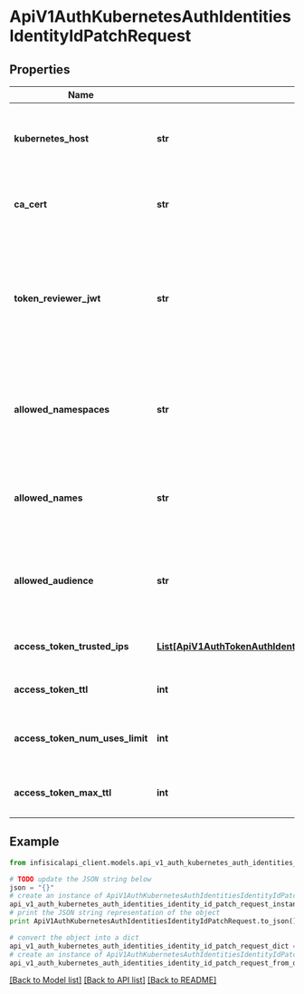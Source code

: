 # ApiV1AuthKubernetesAuthIdentitiesIdentityIdPatchRequest


## Properties
Name | Type | Description | Notes
------------ | ------------- | ------------- | -------------
**kubernetes_host** | **str** | The new host string, host:port pair, or URL to the base of the Kubernetes API server. | [optional] 
**ca_cert** | **str** | The new PEM-encoded CA cert for the Kubernetes API server. | [optional] 
**token_reviewer_jwt** | **str** | The new long-lived service account JWT token for Infisical to access the TokenReview API to validate other service account JWT tokens submitted by applications/pods. | [optional] 
**allowed_namespaces** | **str** | The new comma-separated list of trusted namespaces that service accounts must belong to authenticate with Infisical. | [optional] 
**allowed_names** | **str** | The new comma-separated list of trusted service account names that can authenticate with Infisical. | [optional] 
**allowed_audience** | **str** | The new optional audience claim that the service account JWT token must have to authenticate with Infisical. | [optional] 
**access_token_trusted_ips** | [**List[ApiV1AuthTokenAuthIdentitiesIdentityIdPostRequestAccessTokenTrustedIpsInner]**](ApiV1AuthTokenAuthIdentitiesIdentityIdPostRequestAccessTokenTrustedIpsInner.md) | The new IPs or CIDR ranges that access tokens can be used from. | [optional] 
**access_token_ttl** | **int** | The new lifetime for an acccess token in seconds. | [optional] 
**access_token_num_uses_limit** | **int** | The new maximum number of times that an access token can be used. | [optional] 
**access_token_max_ttl** | **int** | The new maximum lifetime for an acccess token in seconds. | [optional] 

## Example

```python
from infisicalapi_client.models.api_v1_auth_kubernetes_auth_identities_identity_id_patch_request import ApiV1AuthKubernetesAuthIdentitiesIdentityIdPatchRequest

# TODO update the JSON string below
json = "{}"
# create an instance of ApiV1AuthKubernetesAuthIdentitiesIdentityIdPatchRequest from a JSON string
api_v1_auth_kubernetes_auth_identities_identity_id_patch_request_instance = ApiV1AuthKubernetesAuthIdentitiesIdentityIdPatchRequest.from_json(json)
# print the JSON string representation of the object
print ApiV1AuthKubernetesAuthIdentitiesIdentityIdPatchRequest.to_json()

# convert the object into a dict
api_v1_auth_kubernetes_auth_identities_identity_id_patch_request_dict = api_v1_auth_kubernetes_auth_identities_identity_id_patch_request_instance.to_dict()
# create an instance of ApiV1AuthKubernetesAuthIdentitiesIdentityIdPatchRequest from a dict
api_v1_auth_kubernetes_auth_identities_identity_id_patch_request_from_dict = ApiV1AuthKubernetesAuthIdentitiesIdentityIdPatchRequest.from_dict(api_v1_auth_kubernetes_auth_identities_identity_id_patch_request_dict)
```
[[Back to Model list]](../README.md#documentation-for-models) [[Back to API list]](../README.md#documentation-for-api-endpoints) [[Back to README]](../README.md)



